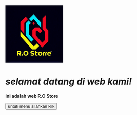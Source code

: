 <html lang="en">  
<head>  
    <meta charset="UTF-8">  
    <meta name="viewport" content="width=device-width, initial-scale=1.0">  
    <!--ganti logo sesuai logo yang anda pingin gunakan-->
<link rel="staylesheet" href="style.css">
<body class="body"> 
    <img src="logo R.O Store.png" height="180vh">
    <em><h1>selamat datang di web kami!</h1></em>  
    <strong><p id="myParagraph">ini adalah web R.O Store </p></strong>  
    <div class="buton">
    <button class="button" onclick="redirectToFile()">untuk menu silahkan klik</button>  
</div>
    <script src="script.js"></script>
</body>  
